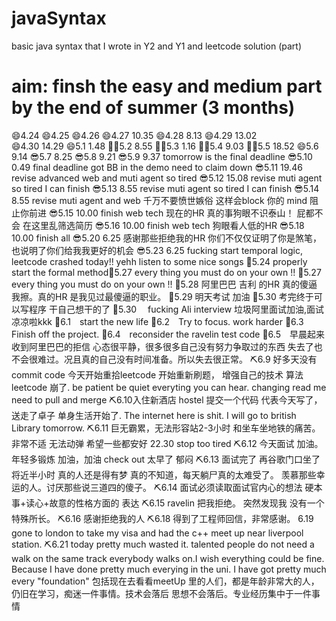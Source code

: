 # javaSyntax
basic java syntax that I wrote in Y2 and Y1 and leetcode solution (part)


# aim: finsh the easy and medium part by the end of summer (3 months)


😄4.24 
😄4.25
😄4.26
😄4.27 10.35
😄4.28 8.13
😄4.29 13.02  
😄4.30 14.29
😄5.1 1.48
💪🏼5.2 8.55
💪🏼5.3 1.16
💪🏼5.4 9.03
💪🏼5.5 18.52
😄5.6 9.14
😎5.7 8.25
😎5.8 9.21
😎5.9 9.37 tomorrow is the final deadline 
😎5.10 0.49 final deadline got BB in the demo need to claim down 
😎5.11 19.46 revise advanced web and muti agent so tired
😎5.12 15.08 revise muti agent so tired I can finish
😎5.13 8.55 revise muti agent so tired I can finish
😎5.14 8.55 revise muti agent and web 千万不要愤世嫉俗 这样会block 你的 mind 阻止你前进
😎5.15 10.00 finish web tech 现在的HR 真的事狗眼不识泰山！ 屁都不会 在这里乱筛选简历
😎5.16 10.00 finish web tech 狗眼看人低的HR
😎5.18 10.00 finish all
😎5.20 6.25 感谢那些拒绝我的HR 你们不仅仅证明了你是煞笔，也说明了你们给我我更好的机会
😎5.23 6.25 fucking start temporal logic, leetcode crashed today!! yehh listen to some nice songs 
🐶5.24 properly start the formal method🐶5.27 every thing you must do on your own !!
🐶5.27 every thing you must do on your own !!
🐶5.28 阿里巴巴 吉利 的HR 真的傻逼 我擦。真的HR 是我见过最傻逼的职业。
🐶5.29 明天考试 加油
🐶5.30 考完终于可以写程序 干自己想干的了
🐶5.30 　fucking Ali interview 垃圾阿里面试加油,面试凉凉啦kkk
🐶6.1　start the new life
🐶6.2　Try to focus. work harder
🐶6.3　Finish off the project.
🐶6.4　reconsider the ravelin test code
🐶6.5　早晨起来收到阿里巴巴的拒信 心态很平静，很多很多自己没有努力争取过的东西 失去了也不会很难过。况且真的自己没有时间准备。所以失去很正常。
⛏6.9 好多天没有commit code 今天开始重拾leetcode 开始重新刷题， 增强自己的技术 算法 leetcode 崩了. be patient be quiet everyting you can hear. changing read me need to pull and merge
⛏6.10入住新酒店 hostel 提交一个代码 代表今天写了，送走了卓子 单身生活开始了. The internet here is shit. I will go to british Library tomorrow.
⛏6.11 巨无霸累，无法形容站2-3小时 和坐车坐地铁的痛苦。 非常不适 无法动弹 希望一些都安好 22.30 stop too tired
⛏6.12 今天面试 加油。 年轻多锻炼 加油，加油 check out 太早了 郁闷
⛏6.13 面试完了 再谷歌门口坐了 将近半小时 真的人还是得有梦 真的不知道，每天躺尸真的太难受了。 羡慕那些幸运的人。讨厌那些说三道四的傻子。
⛏6.14 面试必须读取面试官内心的想法 硬本事+读心+故意的性格方面的 表达
⛏6.15 ravelin 把我拒绝。 突然发现我 没有一个特殊所长。
⛏6.16 感谢拒绝我的人
⛏6.18 得到了工程师回信，非常感谢。
6.19 gone to london to take my visa and had the c++ meet up near liverpool station.
⛏6.21 today pretty much wasted it. talented people do not need a walk on the same track everybody walks on.I wish everything could be fine. Because I have done pretty much everying in the uni. I have got pretty much every "foundation" 包括现在去看看meetUp 里的人们，都是年龄非常大的人，仍旧在学习，痴迷一件事情。技术会落后 思想不会落后。专业经历集中于一件事情






